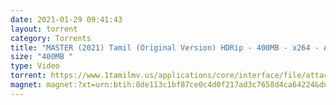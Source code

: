 ```yaml
---
date: 2021-01-29 09:41:43
layout: torrent
category: Torrents
title: "MASTER (2021) Tamil (Original Version) HDRip - 400MB - x264 - AAC - ESub :"
size: "400MB "
type: Video
torrent: https://www.1tamilmv.us/applications/core/interface/file/attachment.php?id=72256
magnet: magnet:?xt=urn:btih:8de113c1bf87ce0c4d0f217ad3c7658d4ca64224&dn=www.1TamilMV.us%20-%20MASTER%20(2021)%20Tamil%20(UNCENSORED)%20HDRip%20-%20400MB%20-%20x264%20-%20AAC%20-%20ESub.mkv&tr=udp%3a%2f%2fp4p.arenabg.com%3a1337%2fannounce&tr=http%3a%2f%2fpow7.com%3a80%2fannounce&tr=udp%3a%2f%2ftracker.tiny-vps.com%3a6969%2fannounce&tr=http%3a%2f%2ftracker2.itzmx.com%3a6961%2fannounce&tr=udp%3a%2f%2f151.80.120.114%3a2710%2fannounce&tr=udp%3a%2f%2f9.rarbg.com%3a2790%2fannounce&tr=udp%3a%2f%2f9.rarbg.to%3a2740%2fannounce&tr=udp%3a%2f%2fopen.stealth.si%3a80%2fannounce&tr=udp%3a%2f%2ftracker.leechers-paradise.org%3a6969%2fannounce&tr=udp%3a%2f%2ftracker.opentrackr.org%3a1337%2fannounce&tr=http%3a%2f%2ft.nyaatracker.com%3a80%2fannounce
---
```

